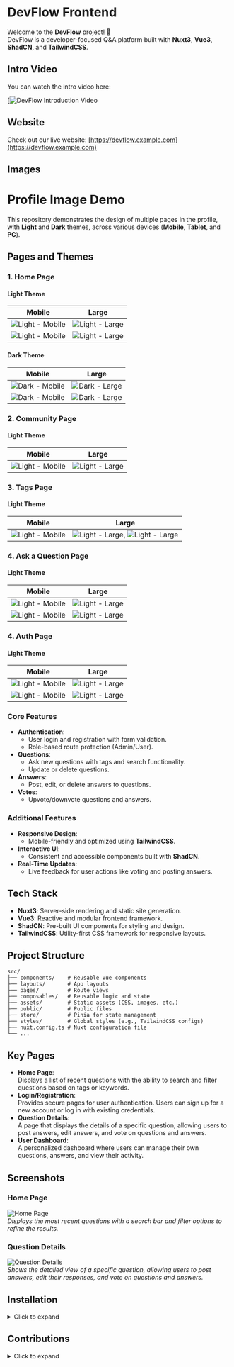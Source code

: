 # DevFlow Frontend

Welcome to the **DevFlow** project! 🚀  
DevFlow is a developer-focused Q&A platform built with **Nuxt3**, **Vue3**, **ShadCN**, and **TailwindCSS**.

## Intro Video

You can watch the intro video here:

[![DevFlow Introduction Video](https://www.youtube.com/watch?v=kyQDnO-ckz0)

## Website

Check out our live website: [https://devflow.example.com](https://devflow.example.com)

## Images

# Profile Image Demo

This repository demonstrates the design of multiple pages in the profile, with **Light** and **Dark** themes, across various devices (**Mobile**, **Tablet**, and **PC**).

## Pages and Themes

### 1. **Home Page**

#### Light Theme

| Mobile                                         | Large                                                    |
| ---------------------------------------------- | -------------------------------------------------------- |
| ![Light - Mobile](public/ui/light/home-m.png)  | ![Light - Large](public/ui/light/home.png)               |
| ![Light - Mobile](public/ui/light/home-m2.png) | ![Light - Large](public/ui/light/home-search-global.png) |

#### Dark Theme

| Mobile                                             | Large                                           |
| -------------------------------------------------- | ----------------------------------------------- |
| ![Dark - Mobile](public/ui/dark/home-dark-m.png)   | ![Dark - Large](public/ui/dark/home-dark.png)   |
| ![Dark - Mobile](public/ui/dark/home-dark-m-2.png) | ![Dark - Large](public/ui/dark/home-dark-2.png) |

### 2. **Community Page**

#### Light Theme

| Mobile                                         | Large                                       |
| ---------------------------------------------- | ------------------------------------------- |
| ![Light - Mobile](public/ui/light/commu-m.png) | ![Light - Large](public/ui/light/commu.png) |

### 3. **Tags Page**

#### Light Theme

| Mobile                                       | Large                                                                                  |
| -------------------------------------------- | -------------------------------------------------------------------------------------- |
| ![Light - Mobile](public/ui/light/tag-m.png) | ![Light - Large](public/ui/light/tag.png), ![Light - Large](public/ui/light/tag-q.png) |

### 4. **Ask a Question Page**

#### Light Theme

| Mobile                                          | Large                                           |
| ----------------------------------------------- | ----------------------------------------------- |
| ![Light - Mobile](public/ui/light/ask-q-m.png)  | ![Light - Large](public/ui/light/ask-q.png)     |
| ![Light - Mobile](public/ui/light/answer-m.png) | ![Light - Large](public/ui/light/AI-answer.png) |

### 4. **Auth Page**

#### Light Theme

| Mobile                                          | Large                                           |
| ----------------------------------------------- | ----------------------------------------------- |
| ![Light - Mobile](public/ui/light/ask-q-m.png)  | ![Light - Large](public/ui/light/ask-q.png)     |
| ![Light - Mobile](public/ui/light/answer-m.png) | ![Light - Large](public/ui/light/AI-answer.png) |

### Core Features

- **Authentication**:
  - User login and registration with form validation.
  - Role-based route protection (Admin/User).
- **Questions**:
  - Ask new questions with tags and search functionality.
  - Update or delete questions.
- **Answers**:
  - Post, edit, or delete answers to questions.
- **Votes**:
  - Upvote/downvote questions and answers.

### Additional Features

- **Responsive Design**:
  - Mobile-friendly and optimized using **TailwindCSS**.
- **Interactive UI**:
  - Consistent and accessible components built with **ShadCN**.
- **Real-Time Updates**:
  - Live feedback for user actions like voting and posting answers.

## Tech Stack

- **Nuxt3**: Server-side rendering and static site generation.
- **Vue3**: Reactive and modular frontend framework.
- **ShadCN**: Pre-built UI components for styling and design.
- **TailwindCSS**: Utility-first CSS framework for responsive layouts.

## Project Structure

    src/
    ├── components/    # Reusable Vue components
    ├── layouts/       # App layouts
    ├── pages/         # Route views
    ├── composables/   # Reusable logic and state
    ├── assets/        # Static assets (CSS, images, etc.)
    ├── public/        # Public files
    ├── store/         # Pinia for state management
    ├── styles/        # Global styles (e.g., TailwindCSS configs)
    ├── nuxt.config.ts # Nuxt configuration file
    └── ...

## Key Pages

- **Home Page**:  
  Displays a list of recent questions with the ability to search and filter questions based on tags or keywords.
- **Login/Registration**:  
  Provides secure pages for user authentication. Users can sign up for a new account or log in with existing credentials.
- **Question Details**:  
  A page that displays the details of a specific question, allowing users to post answers, edit answers, and vote on questions and answers.
- **User Dashboard**:  
  A personalized dashboard where users can manage their own questions, answers, and view their activity.

## Screenshots

### Home Page

![Home Page](assets/images/home-page.png)  
_Displays the most recent questions with a search bar and filter options to refine the results._

### Question Details

![Question Details](assets/images/question-details.png)  
_Shows the detailed view of a specific question, allowing users to post answers, edit their responses, and vote on questions and answers._

## Installation

<details>
  <summary>Click to expand</summary>

### Prerequisites

- **Node.js**: v18+

### Steps

1. **Clone the Repository**

   ```bash
   git clone https://github.com/username/devflow-frontend.git
   cd devflow-frontend
   ```

2. **Install Dependencies**

   ```bash
   npm install
   ```

3. **Configure Environment Variables**  
   Create a `.env` file in the root directory with the following content:

   ```plaintext
   API_BASE_URL=http://localhost:3000
   ```

4. **Start Development Server**

   ```bash
   npm run dev
   ```

   The application will run at `http://localhost:3000`.

</details>

## Contributions

<details>
  <summary>Click to expand</summary>
  
  We welcome contributions to the project! If you'd like to contribute, follow the steps below:

1. **Fork the repository**

   - Click the "Fork" button in the top-right corner of the repository page to create a personal copy.

2. **Create a new branch**

   - Create a new branch for your feature or bug fix:
     ```bash
     git checkout -b feature/your-feature-name
     ```

3. **Commit your changes**

   - Make your changes and commit them:
     ```bash
     git commit -m "Description of your changes"
     ```

4. **Push to your fork**

   - Push your changes to your forked repository:
     ```bash
     git push origin feature/your-feature-name
     ```

5. **Submit a pull request**
   - Go to the repository on GitHub and submit a pull request for review.

We appreciate your contributions and feedback!

</details>
